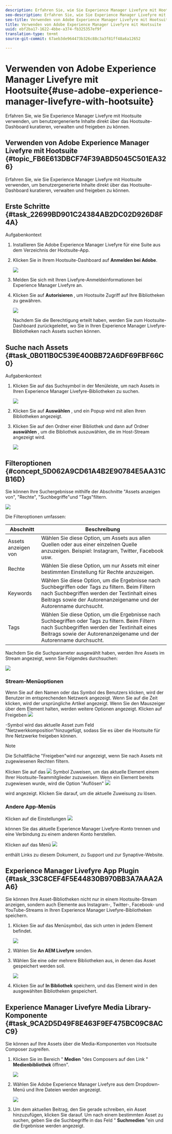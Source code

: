 ```yaml
---
description: Erfahren Sie, wie Sie Experience Manager Livefyre mit Hootsuite verwenden, um benutzergenerierte Inhalte direkt über das Hootsuite-Dashboard kuratieren, verwalten und freigeben zu können.
seo-description: Erfahren Sie, wie Sie Experience Manager Livefyre mit Hootsuite verwenden, um benutzergenerierte Inhalte direkt über das Hootsuite-Dashboard kuratieren, verwalten und freigeben zu können.
seo-title: Verwenden von Adobe Experience Manager Livefyre mit Hootsuite
title: Verwenden von Adobe Experience Manager Livefyre mit Hootsuite
uuid: ebf2ba17-1622-4bbe-a374-fb325357ef9f
translation-type: tm+mt
source-git-commit: 67aeb3de964473b326c88c3a3f81ff48a6a12652

---
```



# Verwenden von Adobe Experience Manager Livefyre mit Hootsuite{#use-adobe-experience-manager-livefyre-with-hootsuite}

Erfahren Sie, wie Sie Experience Manager Livefyre mit Hootsuite verwenden, um benutzergenerierte Inhalte direkt über das Hootsuite-Dashboard kuratieren, verwalten und freigeben zu können.

## Verwenden von Adobe Experience Manager Livefyre mit Hootsuite {#topic_FB6E613DBCF74F39ABD5045C501EA326}

Erfahren Sie, wie Sie Experience Manager Livefyre mit Hootsuite verwenden, um benutzergenerierte Inhalte direkt über das Hootsuite-Dashboard kuratieren, verwalten und freigeben zu können.

## Erste Schritte {#task_22699BD901C24384AB2DC02D926D8F4A}

Aufgabenkontext

1. Installieren Sie Adobe Experience Manager Livefyre für eine Suite aus dem Verzeichnis der Hootsuite-App.

1. Klicken Sie in Ihrem Hootsuite-Dashboard auf **Anmelden bei Adobe**.

   ![](assets/hootsuite-login.png)

1. Melden Sie sich mit Ihren Livefyre-Anmeldeinformationen bei Experience Manager Livefyre an.
1. Klicken Sie auf **Autorisieren** , um Hootsuite Zugriff auf Ihre Bibliotheken zu gewähren.

   ![](assets/hootsuite-authorize.png)

   Nachdem Sie die Berechtigung erteilt haben, werden Sie zum Hootsuite-Dashboard zurückgeleitet, wo Sie in Ihren Experience Manager Livefyre-Bibliotheken nach Assets suchen können.

## Suche nach Assets {#task_0B011B0C539E400BB72A6DF69FBF66C0}

Aufgabenkontext

1. Klicken Sie auf das Suchsymbol in der Menüleiste, um nach Assets in Ihren Experience Manager Livefyre-Bibliotheken zu suchen.

   ![](assets/hootsuite-search.png)

1. Klicken Sie auf **Auswählen** , und ein Popup wird mit allen Ihren Bibliotheken angezeigt.
1. Klicken Sie auf den Ordner einer Bibliothek und dann auf Ordner **auswählen** , um die Bibliothek auszuwählen, die im Host-Stream angezeigt wird.

   ![](assets/hootsuite-select.png)

## Filteroptionen {#concept_5D062A9CD61A4B2E90784E5AA31CB16D}

Sie können Ihre Suchergebnisse mithilfe der Abschnitte "Assets anzeigen von", "Rechte", "Suchbegriffe"und "Tags"filtern.

![](assets/hootsuite-filters.png)

Die Filteroptionen umfassen:

| Abschnitt | Beschreibung |
|--- |--- |
| Assets anzeigen von | Wählen Sie diese Option, um Assets aus allen Quellen oder aus einer einzelnen Quelle anzuzeigen. Beispiel: Instagram, Twitter, Facebook usw. |
| Rechte | Wählen Sie diese Option, um nur Assets mit einer bestimmten Einstellung für Rechte anzuzeigen. |
| Keywords | Wählen Sie diese Option, um die Ergebnisse nach Suchbegriffen oder Tags zu filtern. Beim Filtern nach Suchbegriffen werden der Textinhalt eines Beitrags sowie der Autorenanzeigename und der Autorenname durchsucht. |
| Tags | Wählen Sie diese Option, um die Ergebnisse nach Suchbegriffen oder Tags zu filtern. Beim Filtern nach Suchbegriffen werden der Textinhalt eines Beitrags sowie der Autorenanzeigename und der Autorenname durchsucht. |

Nachdem Sie die Suchparameter ausgewählt haben, werden Ihre Assets im Stream angezeigt, wenn Sie Folgendes durchsuchen:

![](assets/hootsuite-stream.png)

### Stream-Menüoptionen

Wenn Sie auf den Namen oder das Symbol des Benutzers klicken, wird der Benutzer im entsprechenden Netzwerk angezeigt. Wenn Sie auf die Zeit klicken, wird der ursprüngliche Artikel angezeigt. Wenn Sie den Mauszeiger über dem Element halten, werden weitere Optionen angezeigt. Klicken auf Freigeben ![](assets/share.png)

-Symbol wird das aktuelle Asset zum Feld "Netzwerkkomposition"hinzugefügt, sodass Sie es über die Hootsuite für Ihre Netzwerke freigeben können.

>[!NOTE]
>
>Die Schaltfläche "Freigeben"wird nur angezeigt, wenn Sie nach Assets mit zugewiesenen Rechten filtern.

Klicken Sie auf das ![](assets/assign.png) Symbol Zuweisen, um das aktuelle Element einem Ihrer Hootsuite-Teammitglieder zuzuweisen. Wenn ein Element bereits zugewiesen wurde, wird die Option "Auflösen" ![](assets/resolve.png)

wird angezeigt. Klicken Sie darauf, um die aktuelle Zuweisung zu lösen.

### Andere App-Menüs

Klicken auf die Einstellungen ![](assets/settings.png)

können Sie das aktuelle Experience Manager Livefyre-Konto trennen und eine Verbindung zu einem anderen Konto herstellen.

Klicken auf das Menü ![](assets/menu.png)

enthält Links zu diesem Dokument, zu Support und zur Synaptive-Website.

## Experience Manager Livefyre App Plugin {#task_33C8CEF4F5E44830B970BB3A7AAA2AA6}

Sie können Ihre Asset-Bibliotheken nicht nur in einem Hootsuite-Stream anzeigen, sondern auch Elemente aus Instagram-, Twitter-, Facebook- und YouTube-Streams in Ihren Experience Manager Livefyre-Bibliotheken speichern.

1. Klicken Sie auf das Menüsymbol, das sich unten in jedem Element befindet.

   ![](assets/hootsuite-menu-icon.png)

1. Wählen Sie **An AEM Livefyre** senden.
1. Wählen Sie eine oder mehrere Bibliotheken aus, in denen das Asset gespeichert werden soll.

   ![](assets/hootsuite-save.png)

1. Klicken Sie auf **In Bibliothek** speichern, und das Element wird in den ausgewählten Bibliotheken gespeichert.

## Experience Manager Livefyre Media Library-Komponente {#task_9CA2D5D49F8E463F9EF475BC09C8ACC9}

Sie können auf Ihre Assets über die Media-Komponenten von Hootsuite Composer zugreifen.

1. Klicken Sie im Bereich " **Medien** "des Composers auf den Link " **Medienbibliothek** öffnen".

   ![](assets/hootsuite-open-media-library.png)

1. Wählen Sie Adobe Experience Manager Livefyre aus dem Dropdown-Menü und Ihre Dateien werden angezeigt.

   ![](assets/hootsuite-aem-files.png)

1. Um dem aktuellen Beitrag, den Sie gerade schreiben, ein Asset hinzuzufügen, klicken Sie darauf. Um nach einem bestimmten Asset zu suchen, geben Sie die Suchbegriffe in das Feld " **Suchmedien** "ein und die Ergebnisse werden angezeigt.
